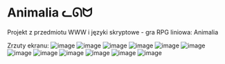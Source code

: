 # Animalia ᓚᘏᗢ
Projekt z przedmiotu WWW i języki skryptowe - gra RPG liniowa: Animalia

Zrzuty ekranu:
![image](https://user-images.githubusercontent.com/56121193/123823109-2e4c2600-d8fd-11eb-95ad-fe80104c7fc6.png)
![image](https://user-images.githubusercontent.com/56121193/123823390-6f443a80-d8fd-11eb-95b1-e80b64401658.png)
![image](https://user-images.githubusercontent.com/56121193/123823449-7f5c1a00-d8fd-11eb-96d0-3451b158c2a9.png)
![image](https://user-images.githubusercontent.com/56121193/123824678-8d5e6a80-d8fe-11eb-8682-5f1e95c6c7b7.png)
![image](https://user-images.githubusercontent.com/56121193/123824772-9ea77700-d8fe-11eb-9e5d-ef2d5329ce80.png)
![image](https://user-images.githubusercontent.com/56121193/123824889-b5e66480-d8fe-11eb-8664-8d691d8d9861.png)
![image](https://user-images.githubusercontent.com/56121193/123825020-d3b3c980-d8fe-11eb-82fe-5d56705008e8.png)
![image](https://user-images.githubusercontent.com/56121193/123824950-c39bea00-d8fe-11eb-9f62-295be43dde27.png)
![image](https://user-images.githubusercontent.com/56121193/123824152-13c67c80-d8fe-11eb-90dc-817db7935d04.png)
![image](https://user-images.githubusercontent.com/56121193/123823325-5f2c5b00-d8fd-11eb-8448-5f7039df1305.png)
![image](https://user-images.githubusercontent.com/56121193/123824221-22ad2f00-d8fe-11eb-9df9-a5ce7c7ca33c.png)
![image](https://user-images.githubusercontent.com/56121193/123824371-46707500-d8fe-11eb-8a23-29a9b73b40fa.png)



